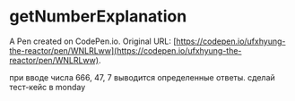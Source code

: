 # getNumberExplanation 

A Pen created on CodePen.io. Original URL: [https://codepen.io/ufxhyung-the-reactor/pen/WNLRLww](https://codepen.io/ufxhyung-the-reactor/pen/WNLRLww).

при вводе числа 666, 47, 7 выводится определенные ответы.
сделай тест-кейс в monday